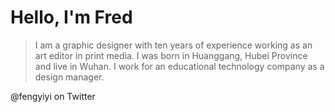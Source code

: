 # Hello, I'm Fred



> I am a graphic designer with ten years of experience working as an art editor in print media.
> I was born in Huanggang, Hubei Province and live in Wuhan. 
> I work for an educational technology company as a design manager.


@fengyiyi on Twitter

